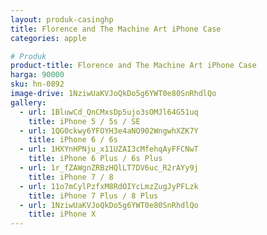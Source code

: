 ```yaml
---
layout: produk-casinghp
title: Florence and The Machine Art iPhone Case
categories: apple

# Produk
product-title: Florence and The Machine Art iPhone Case
harga: 90000
sku: hn-0892
image-drive: 1NziwUaKVJoQkDo5g6YWT0e80SnRhdlQo
gallery:
  - url: 1BluwCd_QnCMxsDp5ujo3sOMJl64G51uq
    title: iPhone 5 / 5s / SE
  - url: 1QG0ckwy6YFOYH3e4aNO902WngwhXZK7Y
    title: iPhone 6 / 6s
  - url: 1HXYnHPNju_x11UZAI3cMfehqAyFFCNwT
    title: iPhone 6 Plus / 6s Plus
  - url: 1r_fZAWgnZRBzHQlLT7DV6uc_R2rAYy9j
    title: iPhone 7 / 8
  - url: 11o7mCylPzfxM8RdOIYcLmzZugJyPFLzk
    title: iPhone 7 Plus / 8 Plus
  - url: 1NziwUaKVJoQkDo5g6YWT0e80SnRhdlQo
    title: iPhone X
---
```

